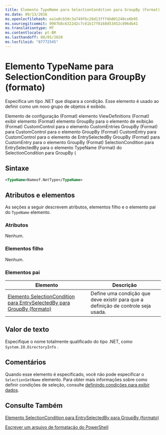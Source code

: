 ```yaml
---
title: Elemento TypeName para SelectionCondition para GroupBy (Format) | Microsoft Docs
ms.date: 09/13/2016
ms.openlocfilehash: ea1e0cb50c3a749f6c26d13fff4b001240ce6b95
ms.sourcegitcommit: 0907b8c6322d2c7c61b17f8168d53452c8964b41
ms.translationtype: MT
ms.contentlocale: pt-BR
ms.lasthandoff: 08/05/2020
ms.locfileid: "87772545"
---
```

# <a name="typename-element-for-selectioncondition-for-groupby-format"></a>Elemento TypeName para SelectionCondition para GroupBy (formato)

Especifica um tipo .NET que dispara a condição. Esse elemento é usado ao definir como um novo grupo de objetos é exibido.

Elemento de configuração (Format) elemento ViewDefinitions (Format) exibir elemento (Format) elemento GroupBy para o elemento de exibição (Format) CustomControl para o elemento CustomEntries GroupBy (Format) para CustomControl para o elemento GroupBy (Format) CustomEntry para CustomControl para o elemento de EntrySelectedBy GroupBy (Format) para CustomEntry para o elemento GroupBy (Format) SelectionCondition para EntrySelectedBy para o elemento TypeName (Format) do SelectionCondition para GroupBy (

## <a name="syntax"></a>Sintaxe

```xml
<TypeName>Nameof.NetType</TypeName>

```

## <a name="attributes-and-elements"></a>Atributos e elementos

As seções a seguir descrevem atributos, elementos filho e o elemento pai do `TypeName` elemento.

### <a name="attributes"></a>Atributos

Nenhum.

### <a name="child-elements"></a>Elementos filho

Nenhum.

### <a name="parent-elements"></a>Elementos pai

|Elemento|Descrição|
|-------------|-----------------|
|[Elemento SelectionCondition para EntrySelectedBy para GroupBy (formato)](./selectioncondition-element-for-entryselectedby-for-groupby-format.md)|Define uma condição que deve existir para que a definição de controle seja usada.|

## <a name="text-value"></a>Valor de texto

Especifique o nome totalmente qualificado do tipo .NET, como `System.IO.DirectoryInfo` .

## <a name="remarks"></a>Comentários

Quando esse elemento é especificado, você não pode especificar o `SelectionSetName` elemento. Para obter mais informações sobre como definir condições de seleção, consulte [definindo condições para exibir dados](./defining-conditions-for-displaying-data.md).

## <a name="see-also"></a>Consulte Também

[Elemento SelectionCondition para EntrySelectedBy para GroupBy (formato)](./selectioncondition-element-for-entryselectedby-for-groupby-format.md)

[Escrever um arquivo de formatação do PowerShell](./writing-a-powershell-formatting-file.md)
